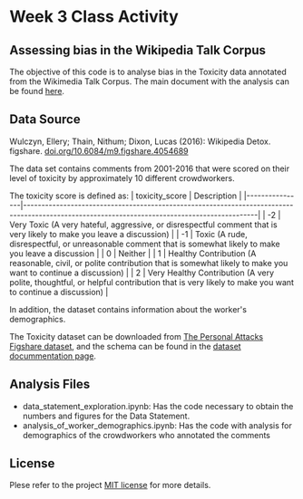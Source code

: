 # Week 3 Class Activity

## Assessing bias in the Wikipedia Talk Corpus

The objective of this code is to analyse bias in the Toxicity data annotated from the Wikimedia Talk Corpus. The main document with the analysis can be found [here](https://docs.google.com/document/d/1ILZgf6DjLGt0C3EwsSzOzrNcNV-FV85AwECKLFR5dfA/edit?usp=sharing).



## Data Source

Wulczyn, Ellery; Thain, Nithum; Dixon, Lucas (2016): Wikipedia Detox. figshare. [doi.org/10.6084/m9.figshare.4054689](doi.org/10.6084/m9.figshare.4054689)

The data set contains comments from 2001-2016 that were scored on their level of toxicity by approximately 10 different crowdworkers.

The toxicity score is defined as:
| toxicity_score | Description                                                                                                                                  |
|----------------|----------------------------------------------------------------------------------------------------------------------------------------------|
| -2             | Very Toxic (A very hateful, aggressive, or disrespectful comment that is very likely to make you leave a discussion)                         |
| -1             | Toxic (A rude, disrespectful, or unreasonable comment that is somewhat likely to make you leave a discussion                                 |
| 0              | Neither                                                                                                                                      |
| 1              | Healthy Contribution (A reasonable, civil, or polite contribution that is somewhat likely to make you want to continue a discussion)         |
| 2              | Very Healthy Contribution (A very polite, thoughtful, or helpful contribution that is very likely to make you want to continue a discussion) |

In addition, the dataset contains information about the worker's demographics.

The Toxicity dataset can be downloaded from [The Personal Attacks Figshare dataset](https://figshare.com/articles/Wikipedia_Talk_Labels_Personal_Attacks/4054689), and the schema can be found in the [dataset docummentation page](https://meta.wikimedia.org/wiki/Research:Detox/Data_Release#Toxicity).



## Analysis Files
 * data_statement_exploration.ipynb: Has the code necessary to obtain the numbers and figures for the Data Statement.
 * analysis_of_worker_demographics.ipynb: Has the code with analysis for demographics of the crowdworkers who annotated the comments

## License

Plese refer to the project [MIT license](LICENSE) for more details.
